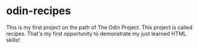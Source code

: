 # odin-recipes
This is my first project on the path of The Odin Project. This project is called recipes. That's my first opportunity to demonstrate my just learned HTML skills!
